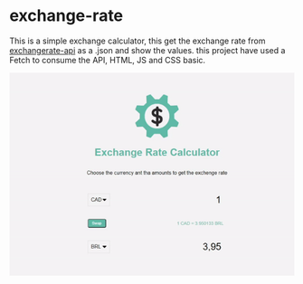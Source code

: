 # exchange-rate

This is a simple exchange calculator, this get the exchange rate from [exchangerate-api](https://api.exchangerate-api.com) as a .json and show the values.
this project have used a Fetch to consume the API, HTML, JS and CSS basic.

![preview gif](https://github.com/kaiopomini/exchange-rate/blob/master/img/exchange-rate-preview.gif)